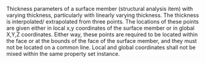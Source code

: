 ﻿Thickness parameters of a surface member (structural analysis item) with varying thickness, particularly with linearly varying thickness.  The thickness is interpolated/ extrapolated from three points.  The locations of these points are given either in local x,y coordinates of the surface member or in global X,Y,Z coordinates.  Either way, these points are required to be located within the face or at the bounds of the face  of the surface member, and they must not be located on a common line.  Local and global coordinates shall not be mixed within the same property set instance.
